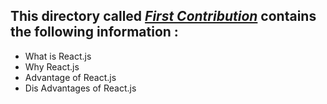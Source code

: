 ## This directory called [_First Contribution_](https://github.com/trip0le/winter-of-contributing/blob/contribution1/First%20Contribution/Contribution1.ipynb) contains the following information :
- What is React.js
- Why React.js
- Advantage of React.js
- Dis Advantages of React.js
